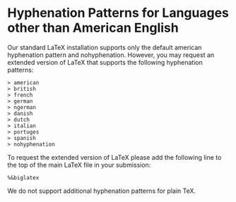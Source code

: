 # Hyphenation Patterns for Languages other than American English

Our standard LaTeX installation supports only the default american hyphenation pattern and nohyphenation. However, you may request an extended version of LaTeX that supports the following hyphenation patterns:

```
> american
> british
> french
> german
> ngerman
> danish
> dutch
> italian
> portuges
> spanish
> nohyphenation
```

To request the extended version of LaTeX please add the following line to the top of the main LaTeX file in your submission:

```
%&biglatex
```

We do not support additional hyphenation patterns for plain TeX.
